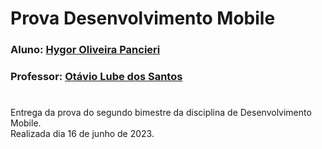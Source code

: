 # Prova Desenvolvimento Mobile

### Aluno: [Hygor Oliveira Pancieri](https://github.com/HPancieri)
### Professor: [Otávio Lube dos Santos](https://github.com/otaviolube)

#

Entrega da prova do segundo bimestre da disciplina de Desenvolvimento Mobile.<br>
Realizada dia 16 de junho de 2023.